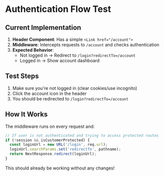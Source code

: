 # Authentication Flow Test

## Current Implementation
1. **Header Component**: Has a simple `<Link href="/account">` 
2. **Middleware**: Intercepts requests to `/account` and checks authentication
3. **Expected Behavior**:
   - Not logged in → Redirect to `/login?redirectTo=/account`
   - Logged in → Show account dashboard

## Test Steps
1. Make sure you're not logged in (clear cookies/use incognito)
2. Click the account icon in the header
3. You should be redirected to `/login?redirectTo=/account`

## How It Works
The middleware runs on every request and:
```typescript
// If user is not authenticated and trying to access protected routes
if (!session && isCustomerProtected) {
  const loginUrl = new URL('/login', req.url);
  loginUrl.searchParams.set('redirectTo', pathname);
  return NextResponse.redirect(loginUrl);
}
```

This should already be working without any changes!